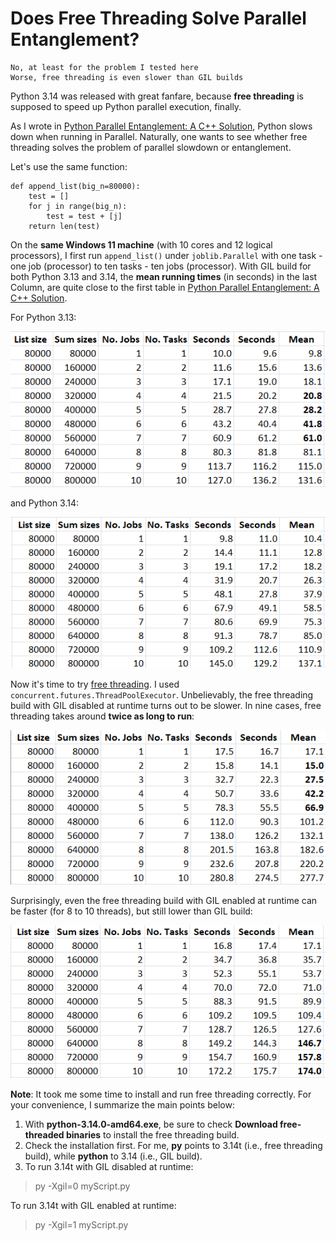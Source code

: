 # Does Free Threading Solve Parallel Entanglement?
    No, at least for the problem I tested here
    Worse, free threading is even slower than GIL builds

Python 3.14 was released with great fanfare, because **free threading** is supposed to speed up Python parallel execution, finally.

As I wrote in [Python Parallel Entanglement: A C++ Solution](ql_md_template.html?my.md=coding/proglangs/py_entangle.md), Python slows down when running in Parallel. Naturally, one wants to see whether free threading solves the problem of parallel slowdown or entanglement.

Let's use the same function:
```
def append_list(big_n=80000):
    test = []
    for j in range(big_n):
        test = test + [j]
    return len(test)
```
On the **same Windows 11 machine** (with 10 cores and 12 logical processors), I first run `append_list()` under `joblib.Parallel` with one task - one job (processor) to ten tasks - ten jobs (processor). With GIL build for both Python 3.13 and 3.14, the **mean running times** (in seconds) in the last Column, are quite close to the first table in [Python Parallel Entanglement: A C++ Solution](ql_md_template.html?my.md=coding/proglangs/py_entangle.md). 

For Python 3.13:

![Python 3.13](images/py3.13.png)

and Python 3.14:

![Python 3.14](images/py3.14.png)

Now it's time to try [free threading](#Note). I used `concurrent.futures.ThreadPoolExecutor`. Unbelievably, the free threading build with GIL disabled at runtime turns out to be slower. In nine cases, free threading takes around **twice as long to run**:

![Python 3.14t GIL=0](images/py3.14t-gil0.png)

Surprisingly, even the free threading build with GIL enabled at runtime can be faster (for 8 to 10 threads), but still lower than GIL build:

![Python 3.14t GIL=1](images/py3.14t-gil1.png)

**Note**:
<a name="Note"></a>
It took me some time to install and run free threading correctly. For your convenience, I summarize the main points below:
1. With **python-3.14.0-amd64.exe**, be sure to check **Download free-threaded binaries** to install the free threading build.
2. Check the installation first. For me, **py** points to 3.14t (i.e., free threading build), while **python** to 3.14 (i.e., GIL build).
3. To run 3.14t with GIL disabled at runtime:
> py -Xgil=0 myScript.py

To run 3.14t with GIL enabled at runtime:
> py -Xgil=1 myScript.py